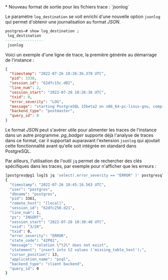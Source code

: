 <!--
Les commits sur ce sujet sont :

* https://commitfest.postgresql.org/36/3312/

Discussion

* https://www.postgresql.org/message-id/flat/CAH7T-aqswBM6JWe4pDehi1uOiufqe06DJWaU5=X7dDLyqUExHg@mail.gmail.com

-->



<div class="slide-content">
* Nouveau format de sortie pour les fichiers trace : `jsonlog`
</div>

<div class="notes">

Le paramètre `log_destination` se voit enrichi d'une nouvelle option `jsonlog` 
qui permet d'obtenir une journalisation au format _JSON_.

```sql
postgres=# show log_destination ;
 log_destination 
-----------------
 jsonlog
```

Voici un exemple d'une ligne de trace, la première générée au démarrage de l'instance :

```json
{
  "timestamp": "2022-07-26 10:26:36.370 UTC",
  "pid": 3330,
  "session_id": "62dfc15c.d02",
  "line_num": 2,
  "session_start": "2022-07-26 10:26:36 UTC",
  "txid": 0,
  "error_severity": "LOG",
  "message": "starting PostgreSQL 15beta2 on x86_64-pc-linux-gnu, compiled by gcc (GCC) 8.5.0 20210514 (Red Hat 8.5.0-10), 64-bit",
  "backend_type": "postmaster",
  "query_id": 0
}

```

Le format _JSON_ peut s'avérer utile pour alimenter les traces de 
l'instance dans un autre programme. _pg_badger_ supporte déjà l'analyse de traces 
dans ce format, car il supportait auparavant l'extension `jsonlog` qui ajoutait 
cette fonctionnalité avant qu'elle soit intégrée en standard dans PostgreSQL.

Par ailleurs, l'utilisation de l'outil `jq` permet de rechercher des clés 
spécifiques dans les traces, par exemple pour n'afficher que les erreurs :

```sh
[postgres@pg1 log]$ jq 'select(.error_severity == "ERROR" )' postgresql-Tue.json 
{
  "timestamp": "2022-07-26 10:45:16.563 UTC",
  "user": "postgres",
  "dbname": "postgres",
  "pid": 3361,
  "remote_host": "[local]",
  "session_id": "62dfc250.d21",
  "line_num": 1,
  "ps": "INSERT",
  "session_start": "2022-07-26 10:30:40 UTC",
  "vxid": "3/20",
  "txid": 0,
  "error_severity": "ERROR",
  "state_code": "42P01",
  "message": "relation \"t2\" does not exist",
  "statement": "insert into t2 values ('missing_table_test');",
  "cursor_position": 13,
  "application_name": "psql",
  "backend_type": "client backend",
  "query_id": 0
}
```

</div>